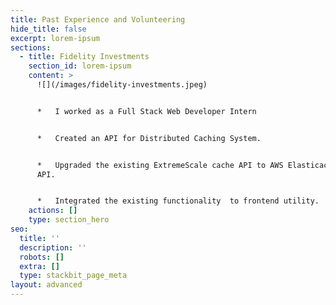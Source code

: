 ```yaml
---
title: Past Experience and Volunteering
hide_title: false
excerpt: lorem-ipsum
sections:
  - title: Fidelity Investments
    section_id: lorem-ipsum
    content: >
      ![](/images/fidelity-investments.jpeg)


      *   I worked as a Full Stack Web Developer Intern


      *   Created an API for Distributed Caching System.


      *   Upgraded the existing ExtremeScale cache API to AWS Elasticache cloud
      API.


      *   Integrated the existing functionality  to frontend utility.
    actions: []
    type: section_hero
seo:
  title: ''
  description: ''
  robots: []
  extra: []
  type: stackbit_page_meta
layout: advanced
---
```

